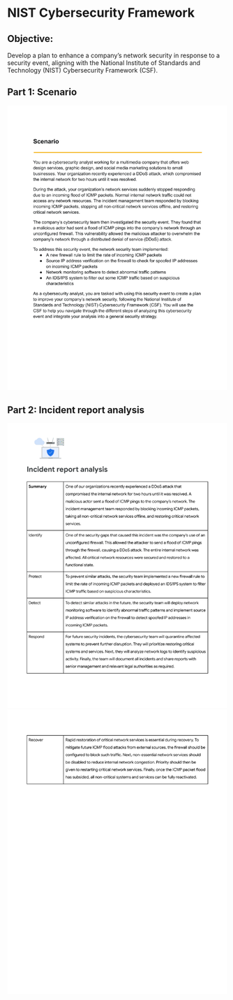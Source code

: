 # NIST Cybersecurity Framework

## Objective:
Develop a plan to enhance a company’s network security in response to a security event, aligning with the National Institute of Standards and Technology (NIST) Cybersecurity Framework (CSF).

## Part 1: Scenario
![alt](https://github.com/ElyUTech/Project-6-NIST-Cybersecurity-Framework/blob/main/project-6a-nist-cybersecurity-framework.png)

## Part 2: Incident report analysis
![alt](https://github.com/ElyUTech/Project-6-NIST-Cybersecurity-Framework/blob/main/project-6b1-nist-cybersecurity-framework.png)
![alt](https://github.com/ElyUTech/Project-6-NIST-Cybersecurity-Framework/blob/main/project-6b2-nist-cybersecurity-framework.png)
